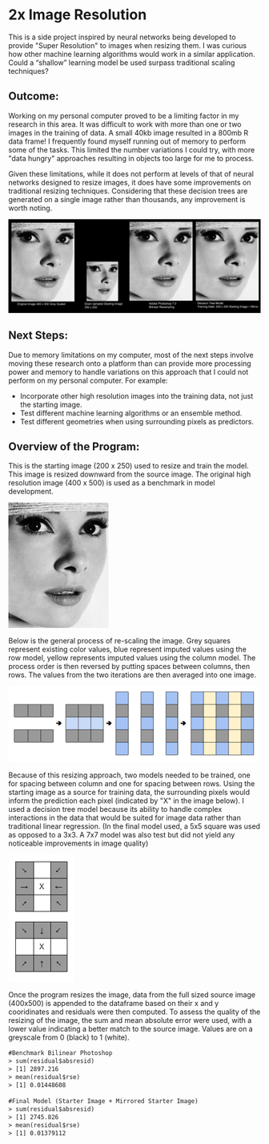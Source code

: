 
# 2x Image Resolution
This is a side project inspired by neural networks being developed to provide "Super Resolution" to images when resizing them. I was curious how other machine learning algorithms would work in a similar application. Could a “shallow” learning model be used surpass traditional scaling techniques? 

## Outcome:
Working on my personal computer proved to be a limiting factor in my research in this area. It was difficult to work with more than one or two images in the training of data. A small 40kb image resulted in a 800mb R data frame! I frequently found myself running out of memory to perform some of the tasks. This limited the number variations I could try, with more "data hungry" approaches resulting in objects too large for me to process. 

Given these limitations, while it does not perform at levels of that of neural networks designed to resize images, it does have some improvements on traditional resizing techniques. Considering that these decision trees are generated on a single image rather than thousands, any improvement is worth noting. 

![Alt text](/Output/out5.jpg)

## Next Steps: 
Due to memory limitations on my computer, most of the next steps involve moving these research onto a platform than can provide more processing power and memory to handle variations on this approach that I could not perform on my personal computer. For example:
* Incorporate other high resolution images into the training data, not just the starting image. 
* Test different machine learning algorithms or an ensemble method. 
* Test different geometries when using surrounding pixels as predictors.


## Overview of the Program:

This is the starting image (200 x 250) used to resize and train the model. This image is resized downward from the source image. The original high resolution image (400 x 500) is used as a benchmark in model development.

![Alt text](/Output/out2.jpg)


Below is the general process of re-scaling the image. Grey squares represent existing color values, blue represent imputed values using the row model, yellow represents imputed values using the column model. The process order is then reversed by putting spaces between columns, then rows. The values from the two iterations are then averaged into one image.

![Alt text](/Output/out3.jpg)

Because of this resizing approach, two models needed to be trained, one for spacing between column and one for spacing between rows. Using the starting image as a source for training data, the surrounding pixels would inform the prediction each pixel (indicated by "X" in the image below). I used a decision tree model because its ability to handle complex interactions in the data that would be suited for image data rather than traditional linear regression. (In the final model used, a 5x5 square was used as opposed to a 3x3. A 7x7 model was also test but did not yield any noticeable improvements in image quality)

![Alt text](/Output/out4.jpg)


Once the program resizes the image, data from the full sized source image (400x500) is appended to the dataframe based on their x and y cooridinates and residuals were then computed. To assess the quality of the resizing of the image, the sum and mean absolute error were used, with a lower value indicating a better match to the source image. Values are on a greyscale from 0 (black) to 1 (white).

    #Benchmark Bilinear Photoshop
    > sum(residual$absresid)
    > [1] 2897.216
    > mean(residual$rse)
    > [1] 0.01448608
   
    #Final Model (Starter Image + Mirrored Starter Image)
    > sum(residual$absresid)
    > [1] 2745.826
    > mean(residual$rse)
    > [1] 0.01379112

